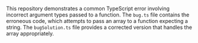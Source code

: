 This repository demonstrates a common TypeScript error involving incorrect argument types passed to a function. The `bug.ts` file contains the erroneous code, which attempts to pass an array to a function expecting a string.  The `bugSolution.ts` file provides a corrected version that handles the array appropriately.